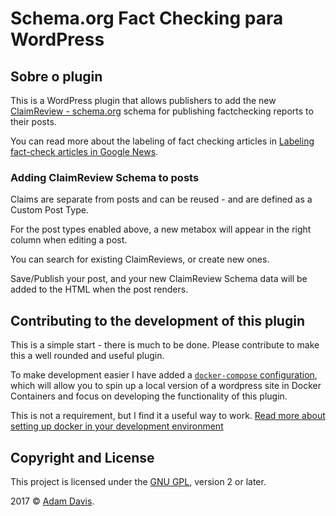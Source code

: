 # Schema.org Fact Checking para WordPress


## Sobre o plugin
This is a WordPress plugin that allows publishers to add the new  [ClaimReview - schema.org](http://schema.org/ClaimReview) schema for publishing factchecking reports to their posts. 

You can read more about the labeling of fact checking articles in [Labeling fact-check articles in Google News](https://blog.google/topics/journalism-news/labeling-fact-check-articles-google-news/).


### Adding ClaimReview Schema to posts

Claims are separate from posts and can be reused  - and are defined as a Custom Post Type. 

For the post types enabled above, a new metabox will appear in the right column when editing a post. 

You can search for existing ClaimReviews, or create new ones. 

Save/Publish your post, and your new ClaimReview Schema data will be added to the HTML when the post renders. 



## Contributing to the development of this plugin

This is a simple start - there is much to be done. Please contribute to make this a well rounded and useful plugin. 

To make development easier I have added a [`docker-compose` configuration](./docker-compose.yml), which will allow  you to spin up a local version of a wordpress site in Docker Containers and focus on developing the functionality of this plugin.

This is not a requirement, but I find it a useful way to work. [Read more about setting up docker in your development environment](https://www.docker.com)


## Copyright and License

This project is licensed under the [GNU GPL](http://www.gnu.org/licenses/old-licenses/gpl-2.0.html), version 2 or later.

2017 © [Adam Davis](http://admataz.com).





 
 
 


 
